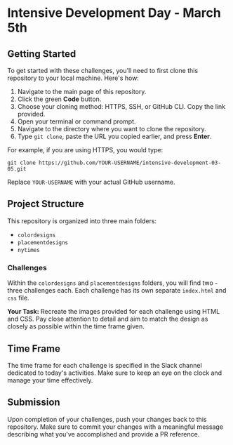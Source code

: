 # Intensive Development Day - March 5th

## Getting Started

To get started with these challenges, you'll need to first clone this repository to your local machine. Here's how:

1. Navigate to the main page of this repository.
2. Click the green **Code** button.
3. Choose your cloning method: HTTPS, SSH, or GitHub CLI. Copy the link provided.
4. Open your terminal or command prompt.
5. Navigate to the directory where you want to clone the repository.
6. Type `git clone`, paste the URL you copied earlier, and press **Enter**.

For example, if you are using HTTPS, you would type:

```
git clone https://github.com/YOUR-USERNAME/intensive-development-03-05.git
```

Replace `YOUR-USERNAME` with your actual GitHub username.

## Project Structure

This repository is organized into three main folders:

- `colordesigns`
- `placementdesigns`
- `nytimes`

### Challenges

Within the `colordesigns` and `placementdesigns` folders, you will find two - three challenges each. Each challenge has its own separate `index.html` and `css` file.

**Your Task:** Recreate the images provided for each challenge using HTML and CSS. Pay close attention to detail and aim to match the design as closely as possible within the time frame given.

## Time Frame

The time frame for each challenge is specified in the Slack channel dedicated to today's activities. Make sure to keep an eye on the clock and manage your time effectively.

## Submission

Upon completion of your challenges, push your changes back to this repository. Make sure to commit your changes with a meaningful message describing what you've accomplished and provide a PR reference. 
